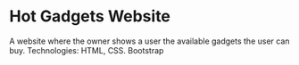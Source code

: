# Hot Gadgets Website
A website where the owner shows a user the available gadgets the user can buy.
Technologies: HTML, CSS. Bootstrap
